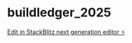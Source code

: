 # buildledger_2025

[Edit in StackBlitz next generation editor ⚡️](https://stackblitz.com/~/github.com/juud-8/buildledger_2025)